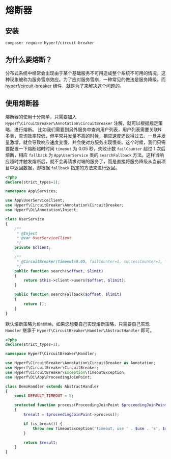 # 熔断器

## 安装

```
composer require hyperf/circuit-breaker
```

## 为什么要熔断？

分布式系统中经常会出现由于某个基础服务不可用造成整个系统不可用的情况，这种现象被称为服务雪崩效应。为了应对服务雪崩，一种常见的做法是服务降级。而 [hyperf/circuit-breaker](https://github.com/hyperf-cloud/circuit-breaker) 组件，就是为了来解决这个问题的。

## 使用熔断器

熔断器的使用十分简单，只需要加入 `Hyperf\CircuitBreaker\Annotation\CircuitBreaker` 注解，就可以根据规定策略，进行熔断。
比如我们需要到另外服务中查询用户列表，用户列表需要关联N多表，查询效率较低，但平常并发量不高的时候，相应速度还说得过去。一旦并发量激增，就会导致响应速度变慢，并会使对方服务出现慢查。这个时候，我们只需要配置一下熔断超时时间 `timeout` 为 0.05 秒，失败计数 `failCounter` 超过 1 次后熔断，相应 `fallback` 为 `App\UserService` 类的 `searchFallback` 方法。这样当响应超时并触发熔断后，就不会再请求对端的服务了，而是直接将服务降级从当前项目中返回数据，即根据 `fallback` 指定的方法来进行返回。

```php
<?php
declare(strict_types=1);

namespace App\Services;

use App\UserServiceClient;
use Hyperf\CircuitBreaker\Annotation\CircuitBreaker;
use Hyperf\Di\Annotation\Inject;

class UserService
{
    /**
     * @Inject
     * @var UserServiceClient
     */
    private $client;

    /**
     * @CircuitBreaker(timeout=0.05, failCounter=1, successCounter=1, fallback="App\UserService::searchFallback")
     */
    public function search($offset, $limit)
    {
        return $this->client->users($offset, $limit);
    }

    public function searchFallback($offset, $limit)
    {
        return [];
    }
}

```

默认熔断策略为`超时策略`，如果您想要自己实现熔断策略，只需要自己实现 `Handler` 继承于 `Hyperf\CircuitBreaker\Handler\AbstractHandler` 即可。

```php
<?php
declare(strict_types=1);

namespace Hyperf\CircuitBreaker\Handler;

use Hyperf\CircuitBreaker\Annotation\CircuitBreaker as Annotation;
use Hyperf\CircuitBreaker\CircuitBreaker;
use Hyperf\CircuitBreaker\Exception\TimeoutException;
use Hyperf\Di\Aop\ProceedingJoinPoint;

class DemoHandler extends AbstractHandler
{
    const DEFAULT_TIMEOUT = 5;

    protected function process(ProceedingJoinPoint $proceedingJoinPoint, CircuitBreaker $breaker, Annotation $annotation)
    {
        $result = $proceedingJoinPoint->process();

        if (is_break()) {
            throw new TimeoutException('timeout, use ' . $use . 's', $result);
        }

        return $result;
    }
}

```
